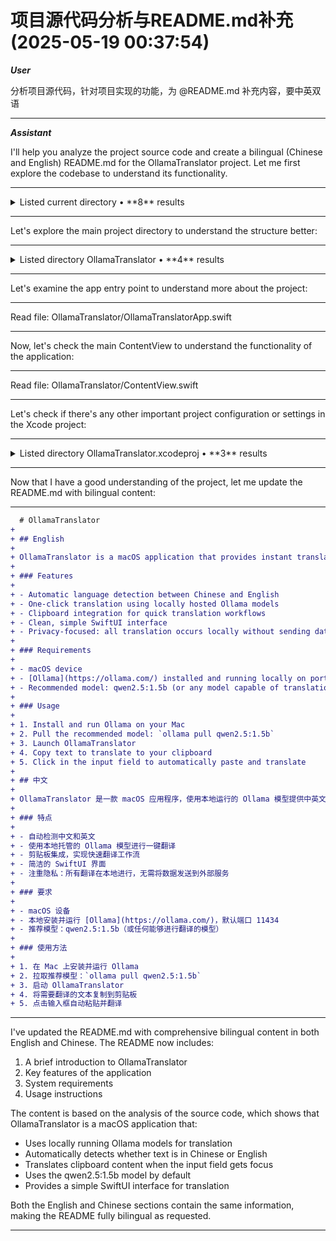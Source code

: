 <!-- Generated by SpecStory -->

# 项目源代码分析与README.md补充 (2025-05-19 00:37:54)

_**User**_

分析项目源代码，针对项目实现的功能，为 @README.md 补充内容，要中英双语

---

_**Assistant**_

I'll help you analyze the project source code and create a bilingual (Chinese and English) README.md for the OllamaTranslator project. Let me first explore the codebase to understand its functionality.

---

<details>
            <summary>Listed current directory • **8** results</summary>
        
| Name |
|-------|
| 📄 `.gitignore` |
| 📄 `.cursorindexingignore` |
| 📁 `.specstory` |
| 📁 `.git` |
| 📁 `OllamaTranslator` |
| 📁 `OllamaTranslator.xcodeproj` |
| 📄 `LICENSE` |
| 📄 `README.md` |

</details>

---

Let's explore the main project directory to understand the structure better:

---

<details>
            <summary>Listed directory OllamaTranslator • **4** results</summary>
        
| Name |
|-------|
| 📄 `OllamaTranslator.entitlements` |
| 📄 `ContentView.swift` |
| 📁 `Assets.xcassets` |
| 📄 `OllamaTranslatorApp.swift` |

</details>

---

Let's examine the app entry point to understand more about the project:

---

Read file: OllamaTranslator/OllamaTranslatorApp.swift

---

Now, let's check the main ContentView to understand the functionality of the application:

---

Read file: OllamaTranslator/ContentView.swift

---

Let's check if there's any other important project configuration or settings in the Xcode project:

---

<details>
            <summary>Listed directory OllamaTranslator.xcodeproj • **3** results</summary>
        
| Name |
|-------|
| 📄 `project.pbxproj` |
| 📁 `xcuserdata` |
| 📁 `project.xcworkspace` |

</details>

---

Now that I have a good understanding of the project, let me update the README.md with bilingual content:

---

```diff
  # OllamaTranslator
+ 
+ ## English
+ 
+ OllamaTranslator is a macOS application that provides instant translation between Chinese and English using locally running Ollama models. It detects text language automatically and translates clipboard content when focused.
+ 
+ ### Features
+ 
+ - Automatic language detection between Chinese and English
+ - One-click translation using locally hosted Ollama models
+ - Clipboard integration for quick translation workflows
+ - Clean, simple SwiftUI interface
+ - Privacy-focused: all translation occurs locally without sending data to external services
+ 
+ ### Requirements
+ 
+ - macOS device
+ - [Ollama](https://ollama.com/) installed and running locally on port 11434
+ - Recommended model: qwen2.5:1.5b (or any model capable of translation)
+ 
+ ### Usage
+ 
+ 1. Install and run Ollama on your Mac
+ 2. Pull the recommended model: `ollama pull qwen2.5:1.5b`
+ 3. Launch OllamaTranslator
+ 4. Copy text to translate to your clipboard
+ 5. Click in the input field to automatically paste and translate
+ 
+ ## 中文
+ 
+ OllamaTranslator 是一款 macOS 应用程序，使用本地运行的 Ollama 模型提供中英文之间的即时翻译。它能自动检测文本语言，并在获得焦点时翻译剪贴板内容。
+ 
+ ### 特点
+ 
+ - 自动检测中文和英文
+ - 使用本地托管的 Ollama 模型进行一键翻译
+ - 剪贴板集成，实现快速翻译工作流
+ - 简洁的 SwiftUI 界面
+ - 注重隐私：所有翻译在本地进行，无需将数据发送到外部服务
+ 
+ ### 要求
+ 
+ - macOS 设备
+ - 本地安装并运行 [Ollama](https://ollama.com/)，默认端口 11434
+ - 推荐模型：qwen2.5:1.5b（或任何能够进行翻译的模型）
+ 
+ ### 使用方法
+ 
+ 1. 在 Mac 上安装并运行 Ollama
+ 2. 拉取推荐模型：`ollama pull qwen2.5:1.5b`
+ 3. 启动 OllamaTranslator
+ 4. 将需要翻译的文本复制到剪贴板
+ 5. 点击输入框自动粘贴并翻译
```

---

I've updated the README.md with comprehensive bilingual content in both English and Chinese. The README now includes:

1. A brief introduction to OllamaTranslator
2. Key features of the application
3. System requirements
4. Usage instructions

The content is based on the analysis of the source code, which shows that OllamaTranslator is a macOS application that:
- Uses locally running Ollama models for translation
- Automatically detects whether text is in Chinese or English
- Translates clipboard content when the input field gets focus
- Uses the qwen2.5:1.5b model by default
- Provides a simple SwiftUI interface for translation

Both the English and Chinese sections contain the same information, making the README fully bilingual as requested.

---

